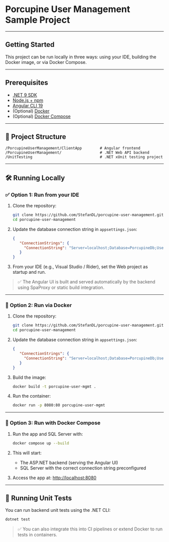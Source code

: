 # Porcupine User Management Sample Project

---

## Getting Started

This project can be run locally in three ways: using your IDE, building the Docker image, or via Docker Compose.

---

## Prerequisites

- [.NET 9 SDK](https://dotnet.microsoft.com/en-us/download)
- [Node.js + npm](https://nodejs.org/)
- [Angular CLI 19](https://angular.dev/tools/cli)
- (Optional) [Docker](https://www.docker.com/)
- (Optional) [Docker Compose](https://docs.docker.com/compose/)

---

## 🧩 Project Structure

```
/PorcupineUserManagement/ClientApp        # Angular frontend
/PorcupineUserManagement/                 # .NET Web API backend
/UnitTesting                              # .NET xUnit testing project
```
---

## 🛠️ Running Locally

### ✅ Option 1: Run from your IDE

1. Clone the repository:

   ```bash
   git clone https://github.com/StefanDL/porcupine-user-management.git
   cd porcupine-user-management
   ```

2. Update the database connection string in `appsettings.json`:

   ```json
   {
      "ConnectionStrings": {
        "ConnectionString": "Server=localhost;Database=PorcupineDb;User Id=sa;Password=Your_password123;"
      }
   }
   ```

3. From your IDE (e.g., Visual Studio / Rider), set the Web project as startup and run.

> ✅ The Angular UI is built and served automatically by the backend using SpaProxy or static build integration.

---

### 🐳 Option 2: Run via Docker
1. Clone the repository:

   ```bash
   git clone https://github.com/StefanDL/porcupine-user-management.git
   cd porcupine-user-management
   ```

2. Update the database connection string in `appsettings.json`:

   ```json
   {
      "ConnectionStrings": {
        "ConnectionString": "Server=localhost;Database=PorcupineDb;User Id=sa;Password=Your_password123;"
      }
   }
   ```
3. Build the image:

   ```bash
   docker build -t porcupine-user-mgmt .
   ```

4. Run the container:

   ```bash
   docker run -p 8080:80 porcupine-user-mgmt
   ```

---

### 🐙 Option 3: Run with Docker Compose

1. Run the app and SQL Server with:

   ```bash
   docker compose up --build
   ```

2. This will start:
    - The ASP.NET backend (serving the Angular UI)
    - SQL Server with the correct connection string preconfigured

3. Access the app at: [http://localhost:8080](http://localhost:8080)

---

## 🧪 Running Unit Tests

You can run backend unit tests using the .NET CLI:

```bash
dotnet test
```

> ✅ You can also integrate this into CI pipelines or extend Docker to run tests in containers.

